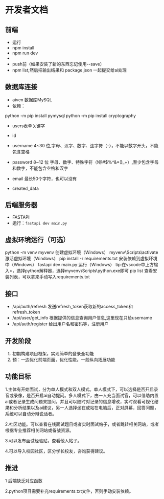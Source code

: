# 开发者文档

## 前端

- 运行
- npm install
- npm run dev
- 
- push前（如果安装了新的东西忘记使用--save）
- npm list,然后把输出结果和 package.json 一起提交给ai处理

## 数据库连接   

- aiven 数据库MySQL
- 依赖：

python -m pip install pymysql
python -m pip install cryptography

- users表单关键字

- id
- username 4~30 位,字母、汉字、数字、连字符（-），不能以数字开头，不能包含空格
- password 8~12 位 字母、数字、特殊字符（!@#$%^&*()_+）,至少包含字母和数字，不能包含空格和汉字
- email 最长50个字符，也可以没有
- created_data

## 后端服务器

- FASTAPI
- 运行：`fastapi dev main.py`

## 虚拟环境运行（可选）

python -m venv myvenv     创建虚拟环境（Windows）
myvenv\Scripts\activate  激活虚拟环境（Windows）
pip install -r requirements.txt  安装依赖到虚拟环境中（Windows）
fastapi dev main.py  运行（Windows）
tip:在vscode中上方输入>，选择python解释器，选择myvenv\Scripts\python.exe即可
pip list 查看安装列表，可以拿来手动写入requirements.txt

## 接口  

- /api/auth/refresh  发送refresh_token获取新的access_token和refresh_token
- /api/user/get_info  根据提供的信息查询用户信息,这里现在只给username  
- /api/auth/register 给出用户名和密码等，注册用户

## 开发阶段

1. 初期构建项目框架，实现简单的登录全功能
2. 预：一边优化前端页面，优化性能，一般纵向拓展功能

## 功能目标

1.主体有开始面试，分为单人模式和双人模式。单人模式下，可以选择是否开启录音或录像，是否开启ai自动提问。多人模式下，由一人充当面试官，可以借助内置ai或者记录生成问题来提问，并且可以随时对记录的信息增改，实时观看可视化结果和分析结果以及ai建议，另一人选择坐在或站在电脑后，正对屏幕，回答问题，系统可以自动分辩说话者。

2.社区功能。可以查看在线面试题目或者实时面试帖子，或者跳转相关网站，或者根据专业推荐相关网站或备战资源。

3.可以发布面试经验贴，查看他人帖子。

4.可以导入校园社区，区分学长校友，咨询获得建议。

## 推进

1 后端缺乏对应函数

2.python项目需要补充requirements.txt文件，否则手动安装依赖。
